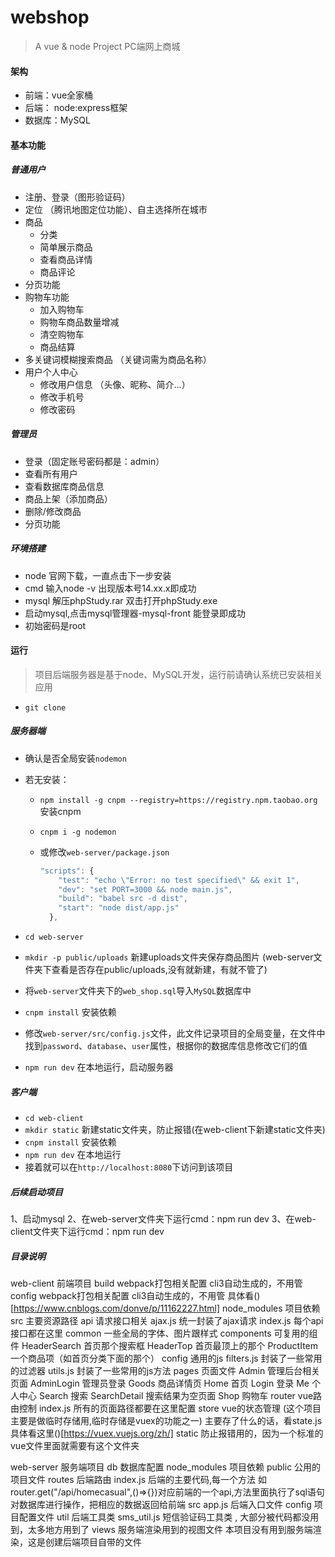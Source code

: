 # webshop

> A  vue & node  Project     PC端网上商城

#### 架构

- 前端：vue全家桶
- 后端： node:express框架
- 数据库：MySQL

#### 基本功能

##### 普通用户

- 注册、登录（图形验证码）
- 定位 （腾讯地图定位功能）、自主选择所在城市
- 商品
  - 分类
  - 简单展示商品
  - 查看商品详情
  - 商品评论
- 分页功能
- 购物车功能
  - 加入购物车
  - 购物车商品数量增减
  - 清空购物车
  - 商品结算
- 多关键词模糊搜索商品 （关键词需为商品名称）
- 用户个人中心
  + 修改用户信息 （头像、昵称、简介...）
  + 修改手机号
  + 修改密码

##### 管理员

- 登录（固定账号密码都是：admin）
- 查看所有用户
- 查看数据库商品信息
- 商品上架（添加商品）
- 删除/修改商品
- 分页功能


##### 环境搭建
- node 官网下载，一直点击下一步安装
- cmd 输入node -v 出现版本号14.xx.x即成功
- mysql 解压phpStudy.rar 双击打开phpStudy.exe
- 启动mysql,点击mysql管理器-mysql-front 能登录即成功
- 初始密码是root



#### 运行

> 项目后端服务器是基于node、MySQL开发，运行前请确认系统已安装相关应用 

- `git clone`

##### 服务器端

+ 确认是否全局安装`nodemon`

+ 若无安装：
  + `npm install -g cnpm --registry=https://registry.npm.taobao.org` 安装cnpm
  + `cnpm i -g nodemon`
  

  + 或修改`web-server/package.json`

    ```javascript
    "scripts": {
        "test": "echo \"Error: no test specified\" && exit 1",
        "dev": "set PORT=3000 && node main.js",
        "build": "babel src -d dist",
        "start": "node dist/app.js"
      },
    ```

+ `cd web-server`
+ `mkdir -p public/uploads`  新建uploads文件夹保存商品图片 (web-server文件夹下查看是否存在public/uploads,没有就新建，有就不管了)
+ 将`web-server`文件夹下的`web_shop.sql`导入`MySQL`数据库中
+ `cnpm install` 安装依赖
+ 修改`web-server/src/config.js`文件，此文件记录项目的全局变量，在文件中找到`password`、`database`、`user`属性，根据你的数据库信息修改它们的值
+ `npm run dev` 在本地运行，启动服务器

##### 客户端

- `cd web-client`
- `mkdir static` 新建static文件夹，防止报错(在web-client下新建static文件夹)
- `cnpm install` 安装依赖
- `npm run dev` 在本地运行
- 接着就可以在`http://localhost:8080`下访问到该项目



##### 后续启动项目
1、启动mysql
2、在web-server文件夹下运行cmd：npm run dev
3、在web-client文件夹下运行cmd：npm run dev




##### 目录说明
web-client  前端项目
  build webpack打包相关配置  cli3自动生成的，不用管
  config webpack打包相关配置  cli3自动生成的，不用管  具体看()[https://www.cnblogs.com/donve/p/11162227.html]
  node_modules 项目依赖
  src 主要资源路径
    api 请求接口相关
      ajax.js 统一封装了ajax请求
      index.js  每个api接口都在这里
  common 一些全局的字体、图片跟样式
  components 可复用的组件
    HeaderSearch 首页那个搜索框
    HeaderTop 首页最顶上的那个
    ProductItem 一个商品项（如首页分类下面的那个）
  config 通用的js
    filters.js  封装了一些常用的过滤器
    utils.js 封装了一些常用的js方法
  pages 页面文件
    Admin 管理后台相关页面
    AdminLogin 管理员登录
    Goods 商品详情页
    Home 首页
    Login 登录
    Me 个人中心
    Search 搜索
    SearchDetail 搜索结果为空页面
    Shop 购物车
  router vue路由控制
    index.js 所有的页面路径都要在这里配置
  store vue的状态管理 (这个项目主要是做临时存储用,临时存储是vuex的功能之一)
    主要存了什么的话，看state.js
    具体看这里()[https://vuex.vuejs.org/zh/]
  static 防止报错用的，因为一个标准的vue文件里面就需要有这个文件夹


web-server 服务端项目
  db 数据库配置
  node_modules 项目依赖
  public 公用的项目文件
  routes 后端路由
    index.js 后端的主要代码,每一个方法 如router.get("/api/homecasual",()=>{})对应前端的一个api,方法里面执行了sql语句对数据库进行操作，把相应的数据返回给前端
  src 
    app.js 后端入口文件
    config 项目配置文件
  util 后端工具类
    sms_util.js 短信验证码工具类 , 大部分被代码都没用到，太多地方用到了
  views 服务端渲染用到的视图文件
    本项目没有用到服务端渲染，这是创建后端项目自带的文件
  




     